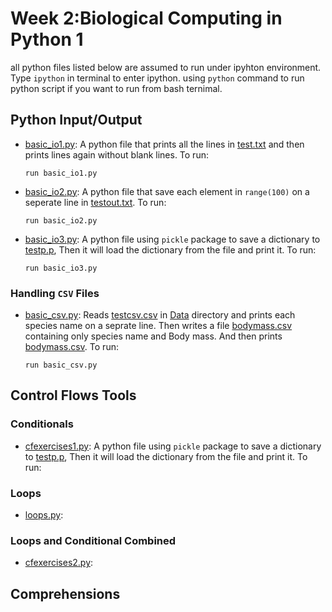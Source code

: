 # Week 2:Biological Computing in Python 1
all python files listed below are assumed to run under ipyhton environment. Type `ipython` in terminal to enter ipython. using `python` command to run python script if you want to run from bash ternimal.

## Python Input/Output
* [basic_io1.py](Code/basic_io1.py):
A python file that prints all the lines in [test.txt](Sandbox/test.txt) and then prints lines again without blank lines. To run:

    ```run basic_io1.py```

* [basic_io2.py](Code/basic_io2.py):
A python file that save each element in `range(100)` on a seperate line in [testout.txt](Sandbox/testout.txt). To run:

    ```run basic_io2.py```

* [basic_io3.py](Code/basic_io3.py):
A python file using `pickle` package to save a dictionary to [testp.p](Sandbox/testp.p), Then it will load the dictionary from the file and print it. To run:

    ```run basic_io3.py```

### Handling  `CSV` Files
* [basic_csv.py](Code/basic_csv.py):
Reads [testcsv.csv](Data/testcsv.csv) in [Data](Data) directory and prints each species name on a seprate line. Then writes a file [bodymass.csv](Data/bodymass.csv) containing only species name and Body mass. And then prints [bodymass.csv](Data/bodymass.csv). To run:

    ```run basic_csv.py```

## Control Flows Tools
### Conditionals
* [cfexercises1.py](Code/cfexercises1.py):
A python file using `pickle` package to save a dictionary to [testp.p](Sandbox/testp.p), Then it will load the dictionary from the file and print it. To run:

### Loops
* [loops.py](Code/loops.py):

### Loops and Conditional Combined
* [cfexercises2.py](Code/cfexercises2.py):

## Comprehensions